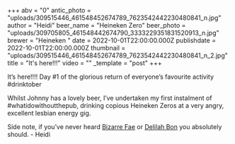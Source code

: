 +++
abv = "0"
antic_photo = "uploads/309515446_461548452674789_7623542442230480841_n.jpg"
author = "Heidi"
beer_name = "Heineken Zero"
beer_photo = "uploads/309705805_461548442674790_3333229351831520913_n.jpg"
brewer = "Heineken "
date = 2022-10-01T22:00:00.000Z
publishdate = 2022-10-01T22:00:00.000Z
thumbnail = "uploads/309515446_461548452674789_7623542442230480841_n_2.jpg"
title = "It's here!!!"
video = ""
_template = "post"
+++

It’s here!!!! Day #1 of the glorious return of everyone’s favourite activity #drinktober

Whilst Johnny has a lovely beer, I’ve undertaken my first instalment of #whatidowithoutthepub, drinking copious Heineken Zeros at a very angry, excellent lesbian energy gig.

Side note, if you’ve never heard [Bizarre Fae](https://www.facebook.com/thebizarrefae) or [Delilah Bon](https://www.facebook.com/DelilahBon) you absolutely should. - Heidi
